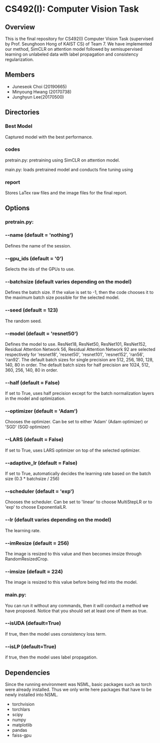 # CS492(I): Computer Vision Task


## Overview
This is the final repository for CS492(I) Computer Vision Task (supervised by Prof. Seunghoon Hong of KAIST CS) of Team 7. We have implemented our method, SimCLR on attention model followed by semisupervised learning on unlabeled data with label propagation and consistency regularization. 

## Members
* Juneseok Choi (20190665)
* Minyoung Hwang (20170738)
* Junghyun Lee(20170500)

## Directories

### Best Model

Captured model with the best performance.

### codes

pretrain.py: pretraining using SimCLR on attention model.

main.py: loads pretrained model and conducts fine tuning using 

### report

Stores LaTex raw files and the image files for the final report.

## Options

### pretrain.py:

### --name (default = 'nothing')

Defines the name of the session.

### --gpu_ids (default = '0')

Selects the ids of the GPUs to use.

### --batchsize (default varies depending on the model)

Defines the batch size. If the value is set to -1, then the code chooses it to the maximum batch size possible for the selected model.

### --seed (default = 123)

The random seed.

### --model (default = 'resnet50')

Defines the model to use. ResNet18, ResNet50, ResNet101, ResNet152, Residual Attention Network 56, Residual Attention Network 92 are selected respectively for 'resnet18', 'resnet50', 'resnet101', 'resnet152', 'ran56', 'ran92'. The default batch sizes for single precision are 512, 256, 180, 128, 140, 80 in order. The default batch sizes for half precision are 1024, 512, 360, 256, 140, 80 in order. 

### --half (default = False)

If set to True, uses half precision except for the batch normalization layers in the model and optimization. 

### --optimizer (default = 'Adam')

Chooses the optimizer. Can be set to either 'Adam' (Adam optimizer) or 'SGD' (SGD optimizer)

### --LARS (default = False)

If set to True, uses LARS optimizer on top of the selected optimizer. 

### --adaptive_lr (default = False)

If set to True, automatically decides the learning rate based on the batch size (0.3 * batchsize / 256)

### --scheduler (default = 'exp')

Chooses the scheduler. Can be set to 'linear' to choose MultiStepLR or to 'exp' to choose ExponentialLR.

### --lr (default varies depending on the model)

The learning rate. 

### --imResize (default = 256)

The image is resized to this value and then becomes imsize through RandomResizedCrop.

### --imsize (default = 224)

The image is resized to this value before being fed into the model.

### main.py:
You can run it without any commands, then it will conduct a method we have proposed.
Notice that you should set at least one of them as true.

### --isUDA (default=True)

If true, then the model uses consistency loss term.

### --isLP (default=True)

if true, then the model uses label propagation.


## Dependencies

Since the running environment was NSML, basic packages such as torch were already installed. Thus we only write here packages that have to be newly installed into NSML.

* torchvision
* torchlars
* scipy
* numpy
* matplotlib
* pandas
* faiss-gpu



